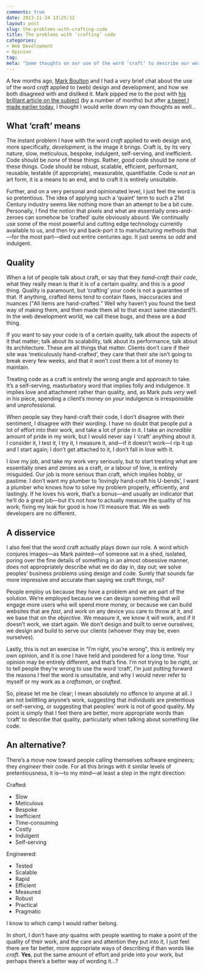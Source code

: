 ```yaml
---
comments: true
date: 2013-11-24 13:25:12
layout: post
slug: the-problems-with-crafting-code
title: The problems with ‘crafting’ code
categories:
- Web Development
- Opinion
tag:
meta: "Some thoughts on our use of the word ‘craft’ to describe our work"
---
```


A few months ago, [Mark Boulton](https://twitter.com/markboulton) and I had a
very brief chat about the use of the word _craft_ applied to (web) design and
development, and how we both disagreed with and disliked it. Mark pipped me to
the post with [his brilliant article on the
subject](http://markboulton.co.uk/journal/notacraftsman) (by a number of months)
but after [a tweet I made earlier
today](https://twitter.com/csswizardry/status/404548396863991808), I thought I
would write down my own thoughts as well…

## What ‘craft’ means

The instant problem I have with the word <i>craft</i> applied to web design and,
more specifically, _development_, is the image it brings. Craft is, by its very
nature, slow, meticulous, bespoke, indulgent, self-serving, and inefficient.
Code should be _none_ of these things. Rather, _good_ code should be none of
these things. Code should be robust, scalable, efficient, performant, reusable,
testable (if appropriate), measurable, quantifiable. Code is _not_ an art form,
it is a means to an end, and to craft it is entirely unsuitable.

Further, and on a very personal and opinionated level, I just feel the word is
so pretentious. The idea of applying such a ‘quaint’ term to such a 21st Century
industry seems like nothing more than an attempt to be a bit cute. Personally, I
find the notion that pixels and what are essentially ones-and-zeroes can somehow
be ‘crafted’ quite obviously absurd. We continually use some of the most
powerful and cutting edge technology currently available to us, and then try and
back-port it to manufacturing methods that—for the most part—died out entire
centuries ago. It just seems so _odd_ and indulgent.

## Quality

When a lot of people talk about craft, or say that they <i>hand-craft their
code</i>, what they really mean is that it is of a certain quality, and this is
a _good_ thing. Quality is paramount, but ‘crafting’ your code is not a
guarantee of that. If anything, crafted items tend to contain flaws,
inaccuracies and nuances (<q>All items are hand-crafted.</q> Well why haven’t
you found the best way of making them, and then made them all to that exact same
standard?). In the web development world, we call these bugs, and these are a
_bad_ thing.

If you want to say your code is of a certain quality, talk about the aspects of
it that matter; talk about its scalability, talk about its performance, talk
about its architecture. These are all things that matter. Clients don’t care if
their site was ‘meticulously hand-crafted’, they care that their site isn’t
going to break every few weeks, and that it won’t cost them a lot of money to
maintain.

Treating code as a craft is entirely the wrong angle and approach to take. It’s
a self-serving, masturbatory word that implies folly and indulgence. It implies
love and attachment rather than quality, and, as Mark puts _very_ well in his
piece, spending a client’s money on _your_ indulgence is irresponsible and
unprofessional.

When people say they hand-craft their code, I don’t disagree with their
sentiment, I disagree with their _wording_. I have no doubt that people put a
lot of effort into their work, and take a lot of pride in it. I take an
_incredible_ amount of pride in my work, but I would never say I ‘craft’
anything about it. I consider it, I test it, I try it, I measure it, and—if it
doesn’t work—I rip it up and I start again; I don’t get attached to it, I don’t
fall in love with it.

I _love_ my job, and take my work very seriously, but to start treating what are
essentially ones and zeroes as a craft, or a labour of love, is entirely
misguided. Our job is more serious than craft, which implies hobby, or pastime.
I don’t want my plumber to ‘lovingly hand-craft his U-bends’, I want a plumber
who knows how to solve my problem properly, efficiently, and lastingly. If he
loves his work, that’s a bonus—and usually an indicator that he’ll do a great
job—but it’s not how to actually measure the quality of his work; fixing my leak
for good is how I’ll measure that. We as web developers are no different.

## A disservice

I also feel that the word craft actually plays down our role. A word which
conjures images—as Mark painted—of someone sat in a shed, isolated, poring over
the fine details of something in an almost obsessive manner, does not
appropriately describe what we do day in, day out; we solve peoples’ business
problems using design and code. Surely that sounds far more impressive _and_
accurate than saying we craft things, no?

People employ us because they have a problem and we are part of the solution.
We’re employed because we can design something that will engage more users who
will spend more money, or because we can build websites that are _fast_, and
work on any device you care to throw at it, and we base that on the _objective_.
We measure it, we know it will work, and if it doesn’t work, we start again. We
don’t design and built to serve ourselves, we design and build to serve our
clients (whoever they may be, even ourselves).

Lastly, this is not an exercise in <q>I’m right, you’re wrong</q>, this is
entirely my own opinion, and it is one I have held and pondered for a _long_
time. Your opinion may be entirely different, and that’s fine. I’m not trying to
be right, or to tell people they’re wrong to use the word ‘craft’, I’m just
putting forward the reasons _I_ feel the word is unsuitable, and why I would
never refer to myself or my work as a <i>craftsman</i>, or <i>crafted</i>.

So, please let me be clear; I mean absolutely no offence to anyone at all. I am
not belittling anyone’s work, suggesting that _individuals_ are pretentious or
self-serving, or suggesting that peoples’ work is not of good quality. My point
is simply that I feel there are better, more appropriate words than ‘craft’ to
describe that quality, particularly when talking about something like code.

## An alternative?

There’s a move now toward people calling themselves software engineers; they
_engineer_ their code. For all this brings with it similar levels of
pretentiousness, it is—to my mind—at least a step in the right direction:

Crafted:

* Slow
* Meticulous
* Bespoke
* Inefficient
* Time-consuming
* Costly
* Indulgent
* Self-serving

Engineered:

* Tested
* Scalable
* Rapid
* Efficient
* Measured
* Robust
* Practical
* Pragmatic

I know to which camp I would rather belong.

In short, I don’t have _any_ qualms with people wanting to make a point of the
quality of their work, and the care and attention they put into it, I just feel
there are far better, more appropriate ways of describing if than words like
<i>craft</i>. **Yes**, put the same amount of effort and pride into your work,
but perhaps there’s a better way of wording it…?
